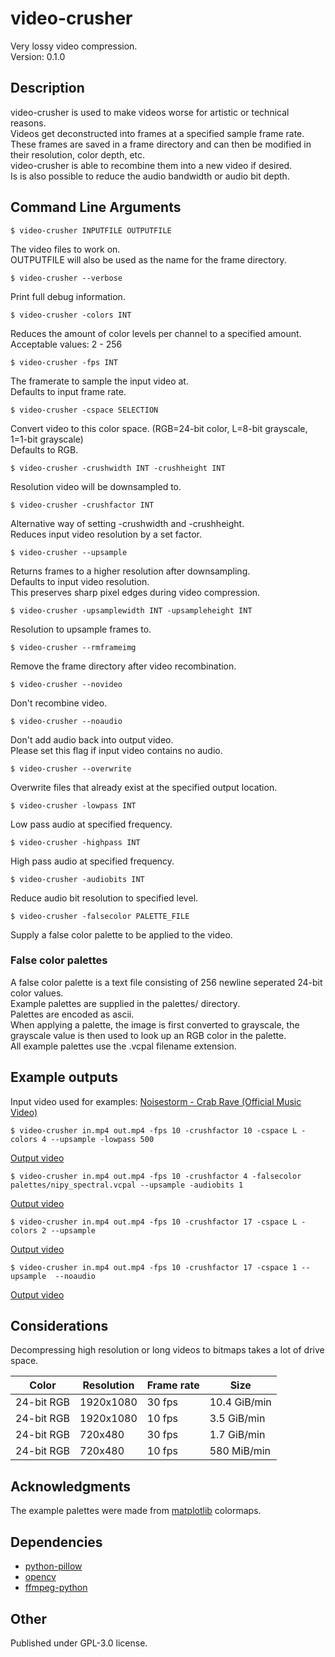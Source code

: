 # video-crusher

Very lossy video compression.  
Version: 0.1.0

## Description

video-crusher is used to make videos worse for artistic or technical reasons.  
Videos get deconstructed into frames at a specified sample frame rate.  
These frames are saved in a frame directory and can then be modified in their resolution, color depth, etc.  
video-crusher is able to recombine them into a new video if desired.  
Is is also possible to reduce the audio bandwidth or audio bit depth.  

## Command Line Arguments

```
$ video-crusher INPUTFILE OUTPUTFILE
```
The video files to work on.  
OUTPUTFILE will also be used as the name for the frame directory.  


```
$ video-crusher --verbose
```  
Print full debug information.  


```
$ video-crusher -colors INT
```
Reduces the amount of color levels per channel to a specified amount.  
Acceptable values: 2 - 256  


```
$ video-crusher -fps INT
```
The framerate to sample the input video at.  
Defaults to input frame rate.  


```
$ video-crusher -cspace SELECTION
```
Convert video to this color space. (RGB=24-bit color, L=8-bit grayscale, 1=1-bit grayscale)  
Defaults to RGB.  


```
$ video-crusher -crushwidth INT -crushheight INT
```
Resolution video will be downsampled to.  


```
$ video-crusher -crushfactor INT
```  
Alternative way of setting -crushwidth and -crushheight.  
Reduces input video resolution by a set factor.  


```
$ video-crusher --upsample
```
Returns frames to a higher resolution after downsampling.  
Defaults to input video resolution.   
This preserves sharp pixel edges during video compression.  


```
$ video-crusher -upsamplewidth INT -upsampleheight INT
``` 
Resolution to upsample frames to.     


```
$ video-crusher --rmframeimg
```
Remove the frame directory after video recombination.  


```
$ video-crusher --novideo
```
Don't recombine video.  


```
$ video-crusher --noaudio
```
Don't add audio back into output video.  
Please set this flag if input video contains no audio.  


```
$ video-crusher --overwrite
```
Overwrite files that already exist at the specified output location.  


```
$ video-crusher -lowpass INT
```
Low pass audio at specified frequency.  


```
$ video-crusher -highpass INT
```
High pass audio at specified frequency.  


```
$ video-crusher -audiobits INT
```
Reduce audio bit resolution to specified level.  


```
$ video-crusher -falsecolor PALETTE_FILE
```
Supply a false color palette to be applied to the video.  

### False color palettes

A false color palette is a text file consisting of 256 newline seperated 24-bit color values.  
Example palettes are supplied in the palettes/ directory.  
Palettes are encoded as ascii.  
When applying a palette, the image is first converted to grayscale, the grayscale value is then used to look up an RGB color in the palette.  
All example palettes use the .vcpal filename extension.  

## Example outputs
Input video used for examples: [Noisestorm - Crab Rave (Official Music Video)](https://youtu.be/cE0wfjsybIQ)  
```
$ video-crusher in.mp4 out.mp4 -fps 10 -crushfactor 10 -cspace L -colors 4 --upsample -lowpass 500  
```
[Output video](https://youtu.be/iQYhlxVNbrg)  
```
$ video-crusher in.mp4 out.mp4 -fps 10 -crushfactor 4 -falsecolor palettes/nipy_spectral.vcpal --upsample -audiobits 1  
```
[Output video](https://youtu.be/iZBzmmg-jKQ)  
```
$ video-crusher in.mp4 out.mp4 -fps 10 -crushfactor 17 -cspace L -colors 2 --upsample  
```
[Output video](https://youtu.be/-ywP-9Joyqs)  
```
$ video-crusher in.mp4 out.mp4 -fps 10 -crushfactor 17 -cspace 1 --upsample  --noaudio
```
[Output video](https://youtu.be/DpW4GvWdQes)  

## Considerations

Decompressing high resolution or long videos to bitmaps takes a lot of drive space.

|    Color    | Resolution | Frame rate | Size         |
|-------------|------------|------------|--------------|
| 24-bit RGB  | 1920x1080  | 30 fps     | 10.4 GiB/min |
| 24-bit RGB  | 1920x1080  | 10 fps     | 3.5 GiB/min  |
| 24-bit RGB  | 720x480    | 30 fps     | 1.7 GiB/min  |
| 24-bit RGB  | 720x480    | 10 fps     | 580 MiB/min  |

## Acknowledgments

The example palettes were made from [matplotlib](https://matplotlib.org/) colormaps.

## Dependencies

- [python-pillow](https://pillow.readthedocs.io/en/stable/)
- [opencv](https://docs.opencv.org/4.x/index.html)
- [ffmpeg-python](https://github.com/kkroening/ffmpeg-python)

## Other

Published under GPL-3.0 license.